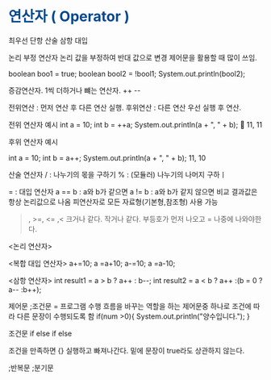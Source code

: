 # <font color = #04499> 연산자 ( Operator ) </font>

최우선
단항
산술
삼항
대입

논리 부정 연산자 
논리 값을 부정하여 반대 값으로 변경
제어문을 활용할 때 많이 쓰임.

boolean boo1 = true;
boolean bool2 = !bool1;
System.out.println(bool2);

증감연산자.
1씩 더하거나 뺴는 연산자.
++  --

전위연산 : 먼저 연산 후 다른 연산 실행.
후위연산 : 다른 연산 우선 실행 후 연산.

 전위 연산자 예시
int a = 10;
int b = ++a;
System.out.println(a + ", " + b);

11, 11

후위 연산자 예시

int a = 10;
int b = a++;
System.out.println(a + ", " + b);
11, 10

산술 연산자
/ : 나누기의 몫을 구하기
% : (모듈러) 나누기의 나머지 구하ㅣ

= : 대입 연산자
a == b : a와 b가 같으면
a != b : a와 b가 같지 않으면
비교 결과값은 항상 논리값으로 나옴
피연산자로 모든 자료형(기본형,참조형) 사용 가능

>, >=, <= ,<
크거나 같다. 작거나 같다.
부등호가 먼저 나오고 = 나중에 나와야한다.

<논리 연산자>

<복합 대입 연산자>
a+=10; a =a+10;
a-=10; a =a-10;

<삼항 연산자>
int result1 = a > b ? a++ : b--;
int result2 = a < b ? a++ :(b = 0 ?a-- :b++);


제어문
;조건문 = 프로그램 수행 흐름을 바꾸는 역할을 하는 제어문중 하나로
	조건에 따라 다른 문장이 수행되도록 함
if(num >0){
	System.out.println("양수입니다."); 
}

조건문
if
else if
else

조건을 만족하면 {} 실행하고 빠져나간다.
밑에 문장이 true라도 상관하지 않는다.

;반복문 
;분기문

